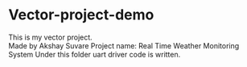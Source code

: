 # Vector-project-demo
This is my vector project.
<br>
Made by Akshay Suvare
Project name: Real Time Weather Monitoring System
Under this folder uart driver code is written.
